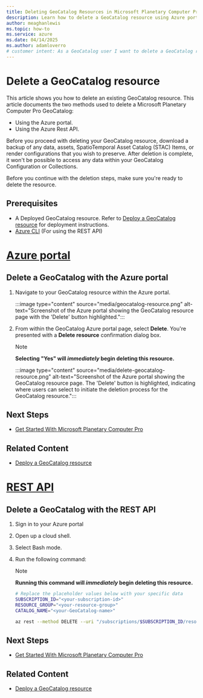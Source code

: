 ```yaml
---
title: Deleting GeoCatalog Resources in Microsoft Planetary Computer Pro
description: Learn how to delete a GeoCatalog resource using Azure portal or Azure Rest API, assign roles, and troubleshoot known issues.
author: meaghanlewis
ms.topic: how-to
ms.service: azure
ms.date: 04/14/2025
ms.author: adamloverro
# customer intent: As a GeoCatalog user I want to delete a GeoCatalog resource so that I can remove this resource from my Azure Subscription.
---
```


# Delete a GeoCatalog resource

This article shows you how to delete an existing GeoCatalog resource. This article documents the two methods used to delete a Microsoft Planetary Computer Pro GeoCatalog:

- Using the Azure portal.
- Using the Azure Rest API.
 
Before you proceed with deleting your GeoCatalog resource, download a backup of any data, assets, SpatioTemporal Asset Catalog (STAC) Items, or render configurations that you wish to preserve. After deletion is complete, it won't be possible to access any data within your GeoCatalog Configuration or Collections.

Before you continue with the deletion steps, make sure you're ready to delete the resource.

## Prerequisites

- A Deployed GeoCatalog resource. Refer to [Deploy a GeoCatalog resource](./deploy-geocatalog-resource.md) for deployment instructions.
- [Azure CLI](/cli/azure/install-azure-cli) (For using the REST API) 


# [Azure portal](#tab/azureportal)
## Delete a GeoCatalog with the Azure portal

1. Navigate to your GeoCatalog resource within the Azure portal.

    :::image type="content" source="media/geocatalog-resource.png" alt-text="Screenshot of the Azure portal showing the GeoCatalog resource page with the 'Delete' button highlighted.":::

1. From within the GeoCatalog Azure portal page, select **Delete**. You're presented with a **Delete resource** confirmation dialog box. 

   > [!NOTE]
   > **Selecting "Yes" will *immediately* begin deleting this resource.**
  
    :::image type="content" source="media/delete-geocatalog-resource.png" alt-text="Screenshot of the Azure portal showing the GeoCatalog resource page. The 'Delete' button is highlighted, indicating where users can select to initiate the deletion process for the GeoCatalog resource.":::

## Next Steps
- [Get Started With Microsoft Planetary Computer Pro](./get-started-planetary-computer.md)

## Related Content
- [Deploy a GeoCatalog resource](./deploy-geocatalog-resource.md)

# [REST API](#tab/restapi)
## Delete a GeoCatalog with the REST API

1. Sign in to your Azure portal
1. Open up a cloud shell. 
1. Select Bash mode.
1. Run the following command:

   > [!NOTE]
   > **Running this command will *immediately* begin deleting this resource.**

   ```bash
   # Replace the placeholder values below with your specific data
   SUBSCRIPTION_ID="<your-subscription-id>"
   RESOURCE_GROUP="<your-resource-group>"
   CATALOG_NAME="<your-GeoCatalog-name>"

   az rest --method DELETE --uri "/subscriptions/$SUBSCRIPTION_ID/resourceGroups/$RESOURCE_GROUP/providers/Microsoft.Orbital/geoCatalogs/$CATALOG_NAME?api-version=2025-02-11-preview"
   ```

## Next Steps
- [Get Started With Microsoft Planetary Computer Pro](./get-started-planetary-computer.md)

## Related Content
- [Deploy a GeoCatalog resource](./deploy-geocatalog-resource.md)
